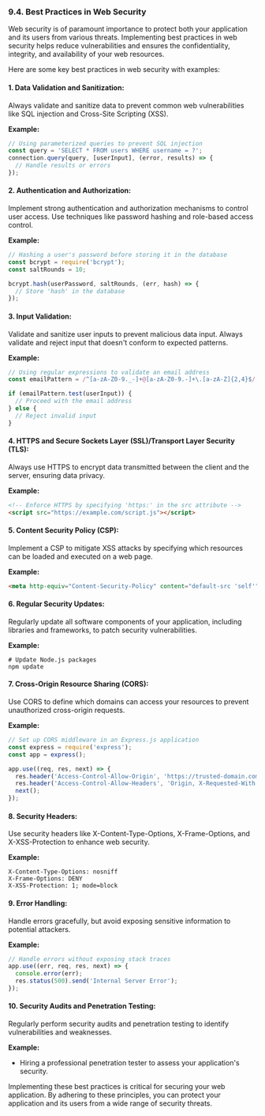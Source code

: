 ### 9.4. Best Practices in Web Security

Web security is of paramount importance to protect both your application and its users from various threats. Implementing best practices in web security helps reduce vulnerabilities and ensures the confidentiality, integrity, and availability of your web resources.

Here are some key best practices in web security with examples:

#### 1. **Data Validation and Sanitization:**

Always validate and sanitize data to prevent common web vulnerabilities like SQL injection and Cross-Site Scripting (XSS). 

**Example:**
```javascript
// Using parameterized queries to prevent SQL injection
const query = 'SELECT * FROM users WHERE username = ?';
connection.query(query, [userInput], (error, results) => {
  // Handle results or errors
});
```

#### 2. **Authentication and Authorization:**

Implement strong authentication and authorization mechanisms to control user access. Use techniques like password hashing and role-based access control.

**Example:**
```javascript
// Hashing a user's password before storing it in the database
const bcrypt = require('bcrypt');
const saltRounds = 10;

bcrypt.hash(userPassword, saltRounds, (err, hash) => {
  // Store 'hash' in the database
});
```

#### 3. **Input Validation:**

Validate and sanitize user inputs to prevent malicious data input. Always validate and reject input that doesn't conform to expected patterns.

**Example:**
```javascript
// Using regular expressions to validate an email address
const emailPattern = /^[a-zA-Z0-9._-]+@[a-zA-Z0-9.-]+\.[a-zA-Z]{2,4}$/;

if (emailPattern.test(userInput)) {
  // Proceed with the email address
} else {
  // Reject invalid input
}
```

#### 4. **HTTPS and Secure Sockets Layer (SSL)/Transport Layer Security (TLS):**

Always use HTTPS to encrypt data transmitted between the client and the server, ensuring data privacy.

**Example:**
```html
<!-- Enforce HTTPS by specifying 'https:' in the src attribute -->
<script src="https://example.com/script.js"></script>
```

#### 5. **Content Security Policy (CSP):**

Implement a CSP to mitigate XSS attacks by specifying which resources can be loaded and executed on a web page.

**Example:**
```html
<meta http-equiv="Content-Security-Policy" content="default-src 'self'">
```

#### 6. **Regular Security Updates:**

Regularly update all software components of your application, including libraries and frameworks, to patch security vulnerabilities.

**Example:**
```shell
# Update Node.js packages
npm update
```

#### 7. **Cross-Origin Resource Sharing (CORS):**

Use CORS to define which domains can access your resources to prevent unauthorized cross-origin requests.

**Example:**
```javascript
// Set up CORS middleware in an Express.js application
const express = require('express');
const app = express();

app.use((req, res, next) => {
  res.header('Access-Control-Allow-Origin', 'https://trusted-domain.com');
  res.header('Access-Control-Allow-Headers', 'Origin, X-Requested-With, Content-Type, Accept');
  next();
});
```

#### 8. **Security Headers:**

Use security headers like X-Content-Type-Options, X-Frame-Options, and X-XSS-Protection to enhance web security.

**Example:**
```http
X-Content-Type-Options: nosniff
X-Frame-Options: DENY
X-XSS-Protection: 1; mode=block
```

#### 9. **Error Handling:**

Handle errors gracefully, but avoid exposing sensitive information to potential attackers.

**Example:**
```javascript
// Handle errors without exposing stack traces
app.use((err, req, res, next) => {
  console.error(err);
  res.status(500).send('Internal Server Error');
});
```

#### 10. **Security Audits and Penetration Testing:**

Regularly perform security audits and penetration testing to identify vulnerabilities and weaknesses.

**Example:**
- Hiring a professional penetration tester to assess your application's security.

Implementing these best practices is critical for securing your web application. By adhering to these principles, you can protect your application and its users from a wide range of security threats.
